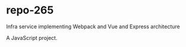# repo-265

Infra service implementing Webpack and Vue and Express architecture

A JavaScript project.